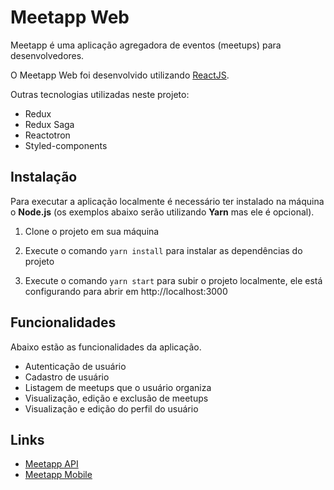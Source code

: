 # Meetapp Web

Meetapp é uma aplicação agregadora de eventos (meetups) para desenvolvedores.

O Meetapp Web foi desenvolvido utilizando [ReactJS](https://reactjs.org).

Outras tecnologias utilizadas neste projeto:

* Redux
* Redux Saga
* Reactotron
* Styled-components

## Instalação

Para executar a aplicação localmente é necessário ter instalado na máquina o **Node.js** (os exemplos abaixo serão utilizando **Yarn** mas ele é opcional).

1. Clone o projeto em sua máquina

2. Execute o comando `yarn install` para instalar as dependências do projeto

3. Execute o comando `yarn start` para subir o projeto localmente, ele está configurando para abrir em http://localhost:3000


## Funcionalidades

Abaixo estão as funcionalidades da aplicação.

* Autenticação de usuário
* Cadastro de usuário
* Listagem de meetups que o usuário organiza
* Visualização, edição e exclusão de meetups
* Visualização e edição do perfil do usuário

## Links

* [Meetapp API](https://github.com/igorhideki/meetapp-api)
* [Meetapp Mobile](https://github.com/igorhideki/meetapp-mobile)

